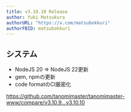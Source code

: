 ```yaml
---
title: v3.10.10 Release
author: Yuki Matsukura
authorURL: "https://x.com/matsubokkuri"
authorFBID: matsubokkuri
---
```


## システム

- NodeJS 20 => NodeJS 22更新
- gem, npmの更新
- code formatのCI厳密化

https://github.com/tanomimaster/tanomimaster-www/compare/v3.10.9...v3.10.10

